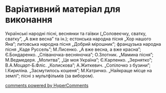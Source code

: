 <div id="hypercomments_widget" class="js-hypercomments-widget invisible"></div>

# Варіативний матеріал для виконання

Українські народні пісні, веснянки та гаївки („Соловеєчку, сватку, сватку”, „А вже весна” та ін.); естонська народна пісня „Хор нашого Яна”; литовська народна пісня „Добрий мірошник”; французька народна пісня „Каде Руссель”; М.Лисенко. „А вже весна, а вже красна”; Є.Бондаренко. „Співаночка-весняночка”; О.Злотник. „Мамина пісня”; М.Ведмедеря. „Молитва”, „Це моя Україна”;  Є.Карпенко. „Зернятко”; В.А.Моцарт-Б.Фліс. „Колискова”; А.Житкевич. „Сопілочко з бузини”; І.Кириліна. „Засмутилось кошеня”; М.Катричко. „Найкраще місце на землі”; пісні з мультфільмів (за вибором). 

<div class="js-hypercomments-container">
    <a href="http://hypercomments.com" class="hc-link" title="comments widget">comments powered by HyperComments</a>
</div>
